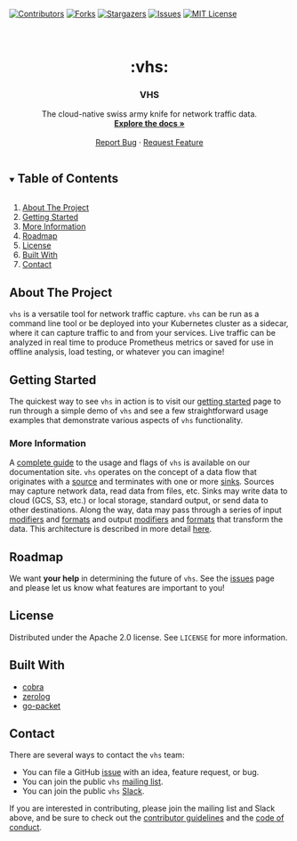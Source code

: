 <!-- PROJECT SHIELDS -->
[![Contributors][contributors-shield]][contributors-url]
[![Forks][forks-shield]][forks-url]
[![Stargazers][stars-shield]][stars-url]
[![Issues][issues-shield]][issues-url]
[![MIT License][license-shield]][license-url]

<!-- PROJECT LOGO -->
<br />
<p align="center">
<h1 align="center" >:vhs:</h1> 
<h3 align="center">VHS</h3>

<p align="center">
The cloud-native swiss army knife for network traffic data.
<br />
<a href="https://rename-this.github.io/vhs/"><strong>Explore the docs »</strong></a>
<br />
<br />
<a href="https://github.com/rename-this/vhs/issues">Report Bug</a>
·
<a href="https://github.com/rename-this/vhs/issues">Request Feature</a>
</p>

<!-- TABLE OF CONTENTS -->
<details open="open">
  <summary><h2 style="display: inline-block">Table of Contents</h2></summary>
  <ol>
    <li><a href="#about-the-project">About The Project</a></li>
    <li><a href="#getting-started">Getting Started</a></li>
    <li><a href="#more-information">More Information</a></li>
    <li><a href="#roadmap">Roadmap</a></li>
    <li><a href="#license">License</a></li>
    <li><a href="#built-with">Built With</a></li>
    <li><a href="#contact">Contact</a></li>
  </ol>
</details>

## About The Project

`vhs` is a versatile tool for network traffic capture. `vhs` can be run as a command line tool or be deployed into your
Kubernetes cluster as a sidecar, where it can capture traffic to and from your services. Live traffic
can be analyzed in real time to produce Prometheus metrics or saved for use in offline analysis, load testing, or 
whatever you can imagine!

## Getting Started

The quickest way to see `vhs` in action is to visit our 
[getting started](https://rename-this.github.io/vhs/getting-started/) page to run through a simple demo of `vhs` and
see a few straightforward usage examples that demonstrate various aspects of `vhs` functionality.

### More Information

A [complete guide](https://rename-this.github.io/vhs/reference/) to the usage and flags of `vhs` is available on
our documentation site. `vhs` operates on the concept of a data flow that originates with a 
[source](https://rename-this.github.io/vhs/reference/#sources) and
terminates with one or more [sinks](https://rename-this.github.io/vhs/reference/#sinks). Sources may capture network
data, read data from files, etc. Sinks may write data to cloud (GCS, S3, etc.) or local storage, standard output, or
send data to other destinations. Along the way, data may pass through a series of input 
[modifiers](https://rename-this.github.io/vhs/reference/#input-modifiers) and 
[formats](https://rename-this.github.io/vhs/reference/#input-formats) and output 
[modifiers](https://rename-this.github.io/vhs/reference/#output-modifiers)
and [formats](https://rename-this.github.io/vhs/reference/#output-formats) that transform the data. This architecture
is described in more detail [here](https://rename-this.github.io/vhs/architecture/).

## Roadmap

We want **your help** in determining the future of `vhs`. See the [issues](https://github.com/rename-this/vhs/issues)
page and please let us know what features are important to you!

## License

Distributed under the Apache 2.0 license. See `LICENSE` for more information.

## Built With

* [cobra](https://github.com/spf13/cobra)
* [zerolog](https://github.com/rs/zerolog)
* [go-packet](https://github.com/google/gopacket)

## Contact

There are several ways to contact the `vhs` team:

* You can file a GitHub [issue](https://github.com/rename-this/vhs/issues) with an idea, feature request, or bug.
* You can join the public `vhs` [mailing list](https://groups.google.com/g/vhs-pre-rename-launch).
* You can join the public `vhs` [Slack](https://forms.gle/zikShrEjUCAN9XcC6).

If you are interested in contributing, please join the mailing list and Slack above, and be sure to check out the 
[contributor guidelines](https://github.com/rename-this/vhs/blob/main/CONTRIBUTING.md) and the
[code of conduct](https://github.com/rename-this/vhs/blob/main/CODE_OF_CONDUCT.md).

<!-- MARKDOWN LINKS & IMAGES -->
<!-- https://www.markdownguide.org/basic-syntax/#reference-style-links -->
[contributors-shield]: https://img.shields.io/github/contributors/rename-this/vhs.svg?style=for-the-badge
[contributors-url]: https://github.com/rename-this/vhs/graphs/contributors
[forks-shield]: https://img.shields.io/github/forks/rename-this/vhs.svg?style=for-the-badge
[forks-url]: https://github.com/rename-this/vhs/network/members
[stars-shield]: https://img.shields.io/github/stars/rename-this/vhs.svg?style=for-the-badge
[stars-url]: https://github.com/rename-this/vhs/stargazers
[issues-shield]: https://img.shields.io/github/issues/rename-this/vhs.svg?style=for-the-badge
[issues-url]: https://github.com/rename-this/vhs/issues
[license-shield]: https://img.shields.io/github/license/rename-this/vhs.svg?style=for-the-badge
[license-url]: https://github.com/rename-this/vhs/blob/master/LICENSE.txt
[linkedin-shield]: https://img.shields.io/badge/-LinkedIn-black.svg?style=for-the-badge&logo=linkedin&colorB=555
[linkedin-url]: https://www.linkedin.com/company/stormforge/
